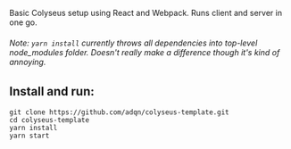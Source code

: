 Basic Colyseus setup using React and Webpack. Runs client and server in one go.

###### Note: ```yarn install``` currently throws all dependencies into top-level node_modules folder. Doesn't really make a difference though it's kind of annoying. 

## Install and run:
```
git clone https://github.com/adqn/colyseus-template.git
cd colyseus-template
yarn install
yarn start
```
